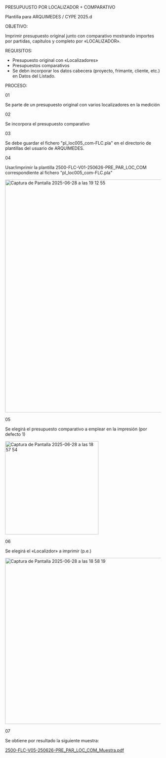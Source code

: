 PRESUPUUSTO POR LOCALIZADOR + COMPARATIVO

Plantilla para ARQUIMEDES / CYPE 2025.d

OBJETIVO:

  Imprimir presupuesto original junto con comparativo mostrando importes por partidas, capítulos y completo por «LOCALIZADOR».



REQUISITOS:
* Presupuesto original con «Localizadores»
* Presupuestos comparativos
* Se debn incorporar los datos cabecera (proyecto, frimante, cliente, etc.) en Datos del Listado.


PROCESO:

01	

Se parte de un presupuesto original con varios localizadores en la medición

02	

Se incorpora el presupuesto comparativo

03	

Se debe guardar el fichero "pl_loc005_com-FLC.pla" en el directorio de plantillas del usuario de ARQUIMEDES.

04	

Usar/imprimir la plantilla 2500-FLC-V01-250626-PRE_PAR_LOC_COM correspondiente al fichero "pl_loc005_com-FLC.pla"

<img width="754" alt="Captura de Pantalla 2025-06-28 a las 19 12 55" src="https://github.com/user-attachments/assets/97114d8f-cc8d-495c-8435-16e9e579a090" />


05	

Se elegirá el presupuesto comparativo a emplear en la impresión (por defecto 1)

<img width="302" alt="Captura de Pantalla 2025-06-28 a las 18 57 54" src="https://github.com/user-attachments/assets/fc326780-ca15-4e41-928b-781cae1c3614" />


06	

Se elegirá el «Localizdor» a imprimir (p.e.)

<img width="538" alt="Captura de Pantalla 2025-06-28 a las 18 58 19" src="https://github.com/user-attachments/assets/8899ed5d-1d59-461f-95a3-51973d074301" />

07	

Se obtiene por resultado la siguiente muestra:

[2500-FLC-V05-250626-PRE_PAR_LOC_COM_Muestra.pdf](https://github.com/user-attachments/files/20962030/2500-FLC-V05-250626-PRE_PAR_LOC_COM_Muestra.pdf)
